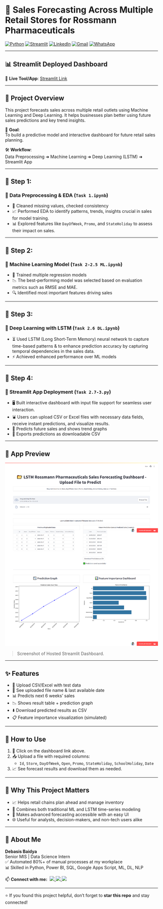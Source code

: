 # 🏬 Sales Forecasting Across Multiple Retail Stores for Rossmann Pharmaceuticals

[![Python](https://img.shields.io/badge/Python-Used-blue?logo=python&logoColor=white)](https://www.python.org/)
[![Streamlit](https://img.shields.io/badge/Streamlit-Dashboard-red?logo=streamlit&logoColor=white)](https://streamlit.io/)
[![LinkedIn](https://img.shields.io/badge/LinkedIn-Connect-blue?logo=linkedin&logoColor=white)](https://www.linkedin.com/in/debasisbaidya)
[![Gmail](https://img.shields.io/badge/Gmail-Mail_Me-red?logo=gmail&logoColor=white)](mailto:speak2debasis@gmail.com)
[![WhatsApp](https://img.shields.io/badge/WhatsApp-Chat-green?logo=whatsapp&logoColor=white)](https://api.whatsapp.com/send?phone=918013316086&text=Hi%20Debasis!)

---

## 📊 Streamlit Deployed Dashboard

🔗 **Live Tool/App**: [Streamlit Link](https://salesforecastingproject-6-baycznp8znqyhupggduqbm.streamlit.app/)  

---

## 🧾 Project Overview

This project forecasts sales across multiple retail outlets using Machine Learning and Deep Learning. It helps businesses plan better using future sales predictions and key trend insights.

🎯 **Goal**:  
To build a predictive model and interactive dashboard for future retail sales planning.

🛠️ **Workflow**:  
Data Preprocessing ➜ Machine Learning ➜ Deep Learning (LSTM) ➜ Streamlit App

---

## 🔹 Step 1:  
### 🧹 Data Preprocessing & EDA (`Task 1.ipynb`)

- 🧽 Cleaned missing values, checked consistency  
- 📈 Performed EDA to identify patterns, trends, insights crucial in sales for model training.
- 📊 Explored features like `DayOfWeek`, `Promo`, and `StateHoliday` to assess their impact on sales.

---

## 🔹 Step 2:  
### 🤖 Machine Learning Model (`Task 2-2.5 ML.ipynb`)

- 🧠 Trained multiple regression models  
- 📉 The best-performing model was selected based on evaluation metrics such as RMSE and MAE.  
- 🔍 Identified most important features driving sales  

---

## 🔹 Step 3:  
### 🧠 Deep Learning with LSTM (`Task 2.6 DL.ipynb`)

- ⏳ Used LSTM (Long Short-Term Memory) neural network to capture time-based patterns & to enhance prediction accuracy by capturing temporal dependencies in the sales data. 
- ⚡ Achieved enhanced performance over ML models  

---

## 🔹 Step 4:  
### 📲 Streamlit App Deployment (`Task 2.7-3.py`)

- 🖥️ Built interactive dashboard with input file support for seamless user interaction.
- ⛲ Users can upload CSV or Excel files with necessary data fields, receive instant predictions, and visualize results.
- 📆 Predicts future sales and shows trend graphs  
- 💾 Exports predictions as downloadable CSV  

---

## 📸 App Preview

![App Screenshot](Hosted%20Streamlit%20Dashboard.png)

> Screenshot of Hosted Streamlit Dashboard.

---

## ✨ Features

- 📁 Upload CSV/Excel with test data  
- 📌 See uploaded file name & last available date  
- 📊 Predicts next 6 weeks’ sales  
- 📉 Shows result table + prediction graph  
- ⬇️ Download predicted results as CSV  
- 📋 Feature importance visualization (simulated)

---

## 🚀 How to Use

1. 🔗 Click on the dashboard link above.  
2. 📤 Upload a file with required columns:  
   - `Id`, `Store`, `DayOfWeek`, `Open`, `Promo`, `StateHoliday`, `SchoolHoliday`, `Date`  
3. 📈 See forecast results and download them as needed.

---

## 📌 Why This Project Matters

- 📈 Helps retail chains plan ahead and manage inventory  
- 🧠 Combines both traditional ML and LSTM time-series modeling  
- 🧪 Makes advanced forecasting accessible with an easy UI  
- 🌐 Useful for analysts, decision-makers, and non-tech users alike

---

## 👤 About Me

**Debasis Baidya**  
Senior MIS | Data Science Intern  
✅ Automated 80%+ of manual processes at my workplace  
📊 Skilled in Python, Power BI, SQL, Google Apps Script, ML, DL, NLP  
<p align="left">
  📫 <strong>Connect with me:</strong>&nbsp;

  <a href="https://www.linkedin.com/in/debasisbaidya">
    <img src="https://img.shields.io/badge/LinkedIn-View_Profile-blue?logo=linkedin&logoColor=white" />
  </a>

  <a href="mailto:speak2debasis@gmail.com">
    <img src="https://img.shields.io/badge/Gmail-Mail_Me-red?logo=gmail&logoColor=white" />
  </a>

  <a href="https://api.whatsapp.com/send?phone=918013316086&text=Hi%20Debasis!">
    <img src="https://img.shields.io/badge/WhatsApp-Message-green?logo=whatsapp&logoColor=white" />
  </a>
</p>

---

⭐ If you found this project helpful, don’t forget to **star this repo** and stay connected!
